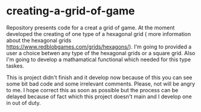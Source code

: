 # creating-a-grid-of-game

Repository presents code for a creat a grid of game. At the moment developed the creating of one type of a hexagonal grid ( more information about the hexagonal grids https://www.redblobgames.com/grids/hexagons/). 
I'm going to provided a user a choice betwen any type of the hexagonal grids or a square grid. Also I'm going to develop a mathamatical functional which needed for this type taskes.

This is project didn't finish and it develop now because of this you can see some bit bad code and some irrelevant comments. Please, not will be angry to me. I hope correct this as soon as possible but the process can be delayed because of fact which this project doesn't main and I develop one in out of duty.
